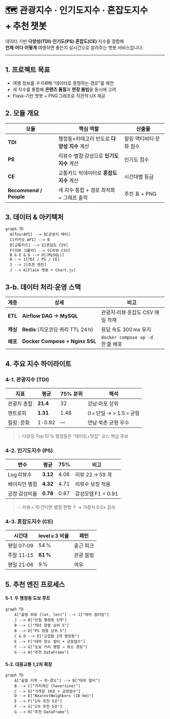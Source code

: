 # 🗺️ 관광지수 · 인기도지수 · 혼잡도지수 + 추천 챗봇

데이터 기반 **다양성(TDI)·인기도(PS)·혼잡도(CE)** 지수를 결합해  
**언제·어디·어떻게** 여행하면 좋은지 실시간으로 알려주는 챗봇 서비스입니다.

---

## 1. 프로젝트 목표
- 여행 정보를 *수치화*해 “데이터로 증명하는 경로”를 제안  
- 세 지수를 통합해 **콘텐츠 품질**과 **현장 붐빔**을 동시에 고려  
- Flask‑기반 챗봇 + PNG 그래프로 직관적 UX 제공



## 2. 모듈 개요

| 모듈 | 핵심 역할 | 산출물 |
|------|-----------|--------|
| **TDI** | 행정동×카테고리 빈도로 **다양성 지수** 계산 | 힐링·액티비티·문화 점수 |
| **PS** | 리뷰수·별점·감성으로 **인기도 지수** 계산 | 인기도 점수 |
| **CE** | 교통카드 빅데이터로 **혼잡도 지수** 계산 | 시간대별 등급 |
| **Recommend / People** | 세 지수 통합 + 경로 최적화 + 그래프 출력 | 추천 표 + PNG |


## 3. 데이터 & 아키텍처

```mermaid
graph TD
  A[TourAPI] --> B[관광지 메타]
  C[카카오 API] --> B
  D[교통카드] --> E[혼잡도 CSV]
  F[리뷰 크롤러] --> G[리뷰 CSV]
  B & E & G --> H[(MySQL)]
  H --> I[TDI / PS / CE]
  I --> J[추천 엔진]
  J --> K[Flask 챗봇 + Chart.js]
```

## 3‑b. 데이터 처리·운영 스택  
| 계층 | 상세 | 비고 |
|------|------|------|
| **ETL** | **Airflow DAG → MySQL** | 관광지·리뷰·혼잡도 CSV 매일 적재 |
| **캐싱** | **Redis** (지오코딩·쿼리 TTL 24 h) | 응답 속도 300 ms 유지 |
| **배포** | **Docker Compose + Nginx SSL** | `docker compose up -d` 한 줄 배포 |

## 4. 주요 지수 하이라이트

### 4‑1. 관광지수 (TDI)

| 지표 | 평균 | 75% 분위 | 해석 |
|------|------|---------|------|
| 관광지 총합 | **21.4** | 32 | 강남·마포 상위 |
| 엔트로피 | **1.31** | 1.48 | 0 = 단일 → > 1.5 = 균형 |
| 힐링 : 문화 | 1 : 0.92 | — | 연남·북촌 균형 우수 |

> 💡 다양성 Top 10 % 행정동은 “데이트+맛집” 코스 핵심 후보



### 4‑2. 인기도지수 (PS)

| 변수 | 평균 | 75% | 비고 |
|------|------|-----|------|
| Log 리뷰수 | **3.12** | 4.08 | 리뷰 22 → 59 개 |
| 베이지안 별점 | **4.32** | 4.71 | 리뷰수 보정 적용 |
| 긍정 감성비율 | **0.78** | 0.87 | 감성모델 F1 = 0.91 |

> 💡 리뷰 < 10 건이면 별점 편향 ↑ → 가중치 0.5× 감쇠



### 4‑3. 혼잡도지수 (CE)

| 시간대 | level ≥ 3 비율 | 패턴 |
|-------|--------------|------|
| 평일 07‑09 | 54 % | 출근 피크 |
| 주말 11‑15 | **61 %** | 관광 붐빔 |
| 평일 21‑06 | 9 % | 여유 |



## 5. 추천 엔진 프로세스
#### 5‑1. 두 행정동 도보 루트

```mermaid
graph TD
    A["출발 좌표 (lat, lon)"] --> J["테마 필터링"]
    J --> B["인접 행정동 5개"]
    B --> C["TDI 정렬 상위 5"]
    B --> D["PS 정렬 상위 5"]
    C & D --> E["교집합 2개 행정동"]
    E --> F["테마 장소 필터 + 긍정점수"]
    F --> G["도보 거리 행렬 → 최소 경로"]
    G --> H["추천 DataFrame"]
```

#### 5-2. 대중교통 1,2차 확장
```mermaid
graph TD
    A["출발 지역 → 위·경도"] --> B["테마 필터"]
    B --> C["거리계산 (haversine)"]
    C --> D["가까운 10곳 + 긍정점수"]
    D --> E["NearestNeighbors (10 km)"]
    E --> F["1차 추천 5곳"]
    F --> G["2차 추천 5곳"]
    G --> H["추천 DataFrame"]
```
